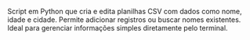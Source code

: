 
Script em Python que cria e edita planilhas CSV com dados como nome, idade e cidade. Permite adicionar registros ou buscar nomes existentes. Ideal para gerenciar informações simples diretamente pelo terminal.
 

